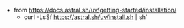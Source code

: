 - from https://docs.astral.sh/uv/getting-started/installation/
  - curl -LsSf https://astral.sh/uv/install.sh | sh`
